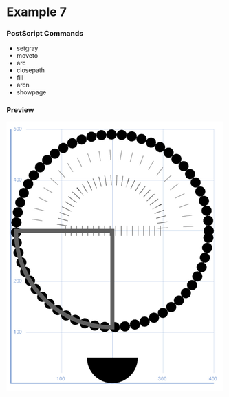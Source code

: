 # Example 7

### PostScript Commands

  - setgray
  - moveto
  - arc
  - closepath
  - fill
  - arcn
  - showpage

### Preview
![Example 7](https://github.com/IvanSostarko/postscript-examples/blob/master/Example07/Example7.jpg)